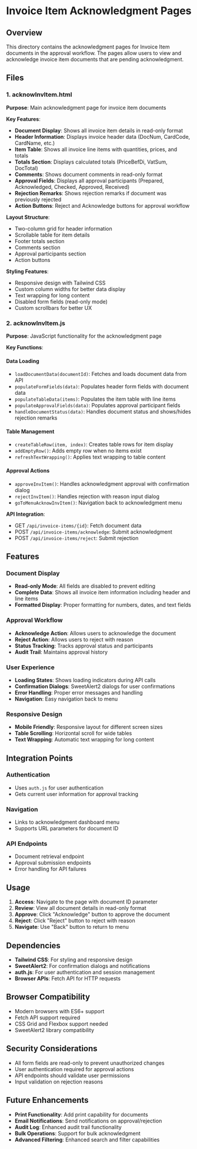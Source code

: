 # Invoice Item Acknowledgment Pages

## Overview
This directory contains the acknowledgment pages for Invoice Item documents in the approval workflow. The pages allow users to view and acknowledge invoice item documents that are pending acknowledgment.

## Files

### 1. acknowInvItem.html
**Purpose**: Main acknowledgment page for invoice item documents

**Key Features**:
- **Document Display**: Shows all invoice item details in read-only format
- **Header Information**: Displays invoice header data (DocNum, CardCode, CardName, etc.)
- **Item Table**: Shows all invoice line items with quantities, prices, and totals
- **Totals Section**: Displays calculated totals (PriceBefDi, VatSum, DocTotal)
- **Comments**: Shows document comments in read-only format
- **Approval Fields**: Displays all approval participants (Prepared, Acknowledged, Checked, Approved, Received)
- **Rejection Remarks**: Shows rejection remarks if document was previously rejected
- **Action Buttons**: Reject and Acknowledge buttons for approval workflow

**Layout Structure**:
- Two-column grid for header information
- Scrollable table for item details
- Footer totals section
- Comments section
- Approval participants section
- Action buttons

**Styling Features**:
- Responsive design with Tailwind CSS
- Custom column widths for better data display
- Text wrapping for long content
- Disabled form fields (read-only mode)
- Custom scrollbars for better UX

### 2. acknowInvItem.js
**Purpose**: JavaScript functionality for the acknowledgment page

**Key Functions**:

#### Data Loading
- `loadDocumentData(documentId)`: Fetches and loads document data from API
- `populateFormFields(data)`: Populates header form fields with document data
- `populateTableData(items)`: Populates the item table with line items
- `populateApprovalFields(data)`: Populates approval participant fields
- `handleDocumentStatus(data)`: Handles document status and shows/hides rejection remarks

#### Table Management
- `createTableRow(item, index)`: Creates table rows for item display
- `addEmptyRow()`: Adds empty row when no items exist
- `refreshTextWrapping()`: Applies text wrapping to table content

#### Approval Actions
- `approveInvItem()`: Handles acknowledgment approval with confirmation dialog
- `rejectInvItem()`: Handles rejection with reason input dialog
- `goToMenuAcknowInvItem()`: Navigation back to acknowledgment menu

**API Integration**:
- GET `/api/invoice-items/{id}`: Fetch document data
- POST `/api/invoice-items/acknowledge`: Submit acknowledgment
- POST `/api/invoice-items/reject`: Submit rejection

## Features

### Document Display
- **Read-only Mode**: All fields are disabled to prevent editing
- **Complete Data**: Shows all invoice item information including header and line items
- **Formatted Display**: Proper formatting for numbers, dates, and text fields

### Approval Workflow
- **Acknowledge Action**: Allows users to acknowledge the document
- **Reject Action**: Allows users to reject with reason
- **Status Tracking**: Tracks approval status and participants
- **Audit Trail**: Maintains approval history

### User Experience
- **Loading States**: Shows loading indicators during API calls
- **Confirmation Dialogs**: SweetAlert2 dialogs for user confirmations
- **Error Handling**: Proper error messages and handling
- **Navigation**: Easy navigation back to menu

### Responsive Design
- **Mobile Friendly**: Responsive layout for different screen sizes
- **Table Scrolling**: Horizontal scroll for wide tables
- **Text Wrapping**: Automatic text wrapping for long content

## Integration Points

### Authentication
- Uses `auth.js` for user authentication
- Gets current user information for approval tracking

### Navigation
- Links to acknowledgment dashboard menu
- Supports URL parameters for document ID

### API Endpoints
- Document retrieval endpoint
- Approval submission endpoints
- Error handling for API failures

## Usage

1. **Access**: Navigate to the page with document ID parameter
2. **Review**: View all document details in read-only format
3. **Approve**: Click "Acknowledge" button to approve the document
4. **Reject**: Click "Reject" button to reject with reason
5. **Navigate**: Use "Back" button to return to menu

## Dependencies

- **Tailwind CSS**: For styling and responsive design
- **SweetAlert2**: For confirmation dialogs and notifications
- **auth.js**: For user authentication and session management
- **Browser APIs**: Fetch API for HTTP requests

## Browser Compatibility

- Modern browsers with ES6+ support
- Fetch API support required
- CSS Grid and Flexbox support needed
- SweetAlert2 library compatibility

## Security Considerations

- All form fields are read-only to prevent unauthorized changes
- User authentication required for approval actions
- API endpoints should validate user permissions
- Input validation on rejection reasons

## Future Enhancements

- **Print Functionality**: Add print capability for documents
- **Email Notifications**: Send notifications on approval/rejection
- **Audit Log**: Enhanced audit trail functionality
- **Bulk Operations**: Support for bulk acknowledgment
- **Advanced Filtering**: Enhanced search and filter capabilities 